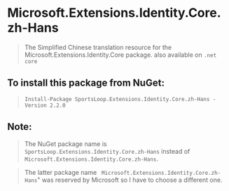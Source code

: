# Microsoft.Extensions.Identity.Core.zh-Hans

> The Simplified Chinese translation resource for the Microsoft.Extensions.Identity.Core package. also available on `.net core`

## To install this package from NuGet:

>     Install-Package SportsLoop.Extensions.Identity.Core.zh-Hans -Version 2.2.0

## Note:

 >  The NuGet package name is ` SportsLoop.Extensions.Identity.Core.zh-Hans ` instead of ` Microsoft.Extensions.Identity.Core.zh-Hans `. 
 
 >  The latter package name ` Microsoft.Extensions.Identity.Core.zh-Hans`" was reserved by Microsoft so I have to choose a different one.
